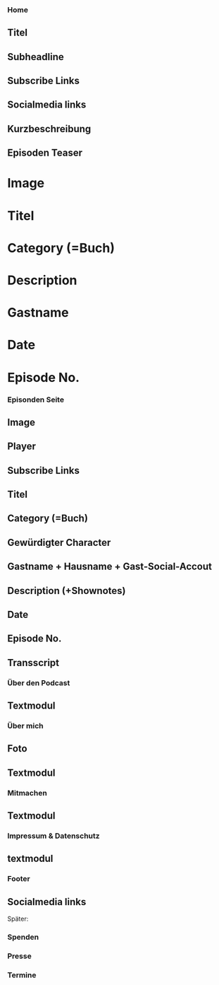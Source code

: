 ### Home

## Titel
## Subheadline
## Subscribe Links
## Socialmedia links
## Kurzbeschreibung
## Episoden Teaser
# Image
# Titel
# Category (=Buch)
# Description
# Gastname
# Date
# Episode No.

### Episonden Seite

## Image
## Player
## Subscribe Links
## Titel
## Category (=Buch)
## Gewürdigter Character
## Gastname + Hausname + Gast-Social-Accout
## Description (+Shownotes)
## Date
## Episode No.
## Transscript

### Über den Podcast
## Textmodul

### Über mich
## Foto
## Textmodul

### Mitmachen
## Textmodul

### Impressum & Datenschutz
## textmodul

### Footer
## Socialmedia links

Später:
### Spenden
### Presse
### Termine
